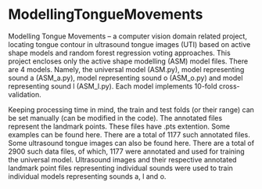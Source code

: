 # ModellingTongueMovements

Modelling Tongue Movements – a computer vision domain related project, locating tongue contour in ultrasound tongue images (UTI) based on active shape models and random forest regression voting approaches.
This project encloses only the active shape modelling (ASM) model files. There are 4 models. 
Namely, the universal model (ASM.py), model representing sound a (ASM_a.py), model representing sound o (ASM_o.py) and model representing sound l (ASM_l.py). 
Each model implements 10-fold cross-validation. 

Keeping processing time in mind, the train and test folds (or their range) can be set manually (can be modified in the code).
The annotated files represent the landmark points. These files have .pts extention. Some examples can be found here. There are a total of 1177 such annotated files.
Some ultrasound tongue images can also be found here. There are a total of 2900 such data files, of which, 1177 were annotated and used for training the universal model. Ultrasound images and their respective annotated landmark point files representing individual sounds were used to train individual models representing sounds a, l and o.
